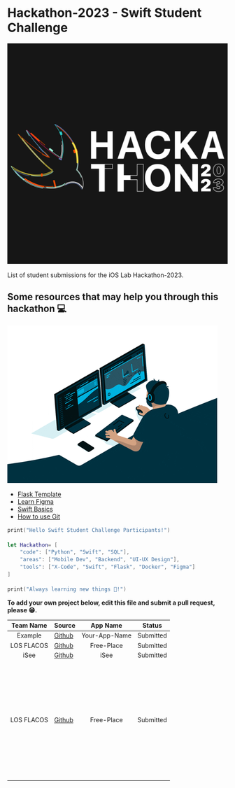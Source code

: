 # Hackathon-2023 - Swift Student Challenge

![1682743398545](image/README/1682743398545.png)

List of student submissions for the iOS Lab Hackathon-2023.

## Some resources that may help you through this hackathon 💻

![1682743309853](image/README/1682743309853.png)


* [Flask Template](https://github.com/luisced/flask-template)
* [Learn Figma](https://www.figma.com/resources/learn-design/)
* [Swift Basics](https://docs.swift.org/swift-book/documentation/the-swift-programming-language/guidedtour/)
* [How to use Git](https://www.w3schools.com/git/)

```swift
print("Hello Swift Student Challenge Participants!")

let Hackathon= [
    "code": ["Python", "Swift", "SQL"],
    "areas": ["Mobile Dev", "Backend", "UI-UX Design"],
    "tools": ["X-Code", "Swift", "Flask", "Docker", "Figma"]
]

print("Always learning new things 🔎!")
```

**To add your own project below, edit this file and submit a pull request, please 😁.**

| Team Name | Source                                              |   App Name   |  Status  |
| :-------: | --------------------------------------------------- | :-----------: | :-------: |
|  Example  | [Github](https://github.com/iOS-Lab-UP/Hackathon-2023) | Your-App-Name | Submitted |
|LOS FLACOS | [Github](https://github.com/Mauricio-create/App_H.git) | Free-Place| Submitted |
|    iSee   | [Github](https://github.com/RivNadia/iSee)             |  iSee         |    Submitted      |
|          |                                                     |              |          |
|          |                                                     |              |          |
|          |                                                     |              |          |
|          |                                                     |              |          |
|          |                                                     |              |          |
|          |                                                     |              |          |
|          |                                                     |              |          |
|          |                                                     |              |          |
|          |                                                     |              |          |
|          |                                                     |              |          |
|          |                                                     |              |          |
|          |                                                     |              |          |
|          |                                                     |              |          |
|          |                                                     |              |          |
|          |                                                     |              |          |
|          |                                                     |              |          |
|          |                                                     |              |          |
|          |                                                     |              |          |
|          |                                                     |              |          |
|          |                                                     |              |          |
|          |                                                     |              |          |
|          |                                                     |              |          |
|          |                                                     |              |          |
|          |                                                     |              |          |
|LOS FLACOS | [Github](https://github.com/Mauricio-create/App_H.git) | Free-Place| Submitted |
|           |                                                     |              |          |
|           |                                                     |              |          |
|           |                                                     |              |          |
|           |                                                     |              |          |
|           |                                                     |              |          |
|           |                                                     |              |          |
|           |                                                     |              |          |
|           |                                                     |              |          |
|           |                                                     |              |          |
|           |                                                     |              |          |
|           |                                                     |              |          |
|           |                                                     |              |          |
|           |                                                     |              |          |
|           |                                                     |              |          |
|           |                                                     |              |          |
|           |                                                     |              |          |
|           |                                                     |              |          |
|           |                                                     |              |          |
|           |                                                     |              |          |
|           |                                                     |              |          |
|           |                                                     |              |          |
|           |                                                     |              |          |
|           |                                                     |              |          |
|           |                                                     |              |          |
